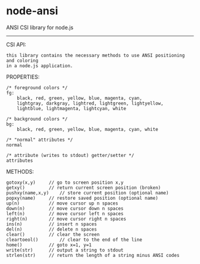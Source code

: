 node-ansi
=========

ANSI CSI library for node.js

---

CSI API:
	
	this library contains the necessary methods to use ANSI positioning and coloring
	in a node.js application. 
	
PROPERTIES:
	
	/* foreground colors */
	fg:
		black, red, green, yellow, blue, magenta, cyan,
		lightgray, darkgray, lightred, lightgreen, lightyellow,
		lightblue, lightmagenta, lightcyan, white
	
	/* background colors */
	bg:
		black, red, green, yellow, blue, magenta, cyan, white
	
	/* "normal" attributes */	
	normal
	
	/* attribute (writes to stdout) getter/setter */
	attributes

METHODS:

	gotoxy(x,y)		// go to screen position x,y
	getxy()			// return current screen position (broken)
	pushxy(name,x,y)	// store current position (optional name)
	popxy(name)		// restore saved position (optional name)
	up(n)			// move cursor up n spaces
	down(n)			// move cursor down n spaces
	left(n)			// move cursor left n spaces
	right(n)		// move cursor right n spaces
	ins(n)			// insert n spaces
	del(n)			// delete n spaces
	clear()			// clear the screen
	cleartoeol()		// clear to the end of the line
	home()			// goto x=1, y=1
	write(str)		// output a string to stdout
	strlen(str)		// return the length of a string minus ANSI codes

